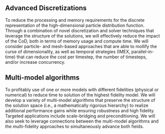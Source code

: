 ## Advanced Discretizations
To reduce the processing and memory requirements for the discrete representation of the high-dimensional particle distribution function.
Through a combination of novel discretization and solver techniques that leverage the structure of the solutions, we will effectively reduce the impact of the CoD, both in terms of memory usage and compute time. 
We will consider particle- and mesh-based approaches that are able to mollify the curse of dimensionality, as well as temporal strategies (IMEX, parallel-in-time) that can reduce the cost per timestep, the number of timesteps, and/or increase concurrency.


## Multi-model algorithms
To profitably use of one or more models with different fidelities (physical or numerical) to reduce time to solution of the highest fidelity model. We will develop a variety of multi-model algorithms that preserve the structure of the solution space (i.e., a mathematically rigorous hierarchy) to realize additional performance gains while ensuring robustness and high fidelity. Targeted applications include scale-bridging and preconditioning.  We will also seek to leverage connections between the multi-model algorithms and the multi-fidelity approaches to simultaneously advance both fields.



<script type="text/x-mathjax-config">MathJax.Hub.Config({TeX: {equationNumbers: {autoNumber: "all"}}, tex2jax: {inlineMath: [['$','$']]}});</script>
<script type="text/javascript" src="https://cdnjs.cloudflare.com/ajax/libs/mathjax/2.7.2/MathJax.js?config=TeX-AMS_HTML"></script>
